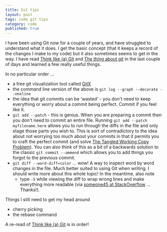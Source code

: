```yaml
---
title: Git tips
layout: post
tags: code git tips
category: code
published: true
---
```


I have been using Git now for a couple of years, and have struggled to understand what it does. I get the basic concept  (that it keeps a record of the changes I make to my code) but it also sometimes seems to get in the way. I have read [Think like (a) Git](http://think-like-a-git.net/epic.html) and  [The thing about git](http://tomayko.com/writings/the-thing-about-git) in the last couple of days and learned a few really useful things.

In no particular order ...

- a free git visualization tool called [GitX](https://github.com/pieter/gitx/wiki/)
- the command line version of the above is `git log --graph --decorate --oneline`
- the idea that git commits can be 'wasted' - you don't need to keep everything or worry about a commit being perfect. Commit if you feel like it.
- `git add --patch` - this is genius. When you are preparing a commit then you don't need to commit an entire file. Running `git add --patch myfilename.here` allows you to run through the diffs in the file and only stage those parts you wish to. This is sort of contradictory to the idea about not worrying too much about your commits in that it permits you to craft the perfect commit (and solve [The Tangled Working Copy Problem](http://tomayko.com/writings/the-thing-about-git)). You can also think of this as a bit of a backwards solution to the classic `git commit --ammend` which allows you to add things you forgot to the previous commit. 
- `git diff --word-diff=color` ... wow! A way to inspect word by word changes in the file. Much better suited to using Git when writing. I should write more about this whole topic! In the meantime, also note
  - type `-S` while viewing the diff to wrap wrong lines and make everything more readable (via [someone45 at StackOverflow](http://stackoverflow.com/a/3107807/992999) ... Thanks!).

Things I still need to get my head around

- cherry picking
- the rebase command

A re-read of [Think like (a) Git](http://think-like-a-git.net/epic.html) is in order!



